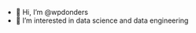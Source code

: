 - 👋 Hi, I’m @wpdonders
- 👀 I’m interested in data science and data engineering

<!---
wpdonders/wpdonders is a ✨ special ✨ repository because its `README.md` (this file) appears on your GitHub profile.
You can click the Preview link to take a look at your changes.
--->
